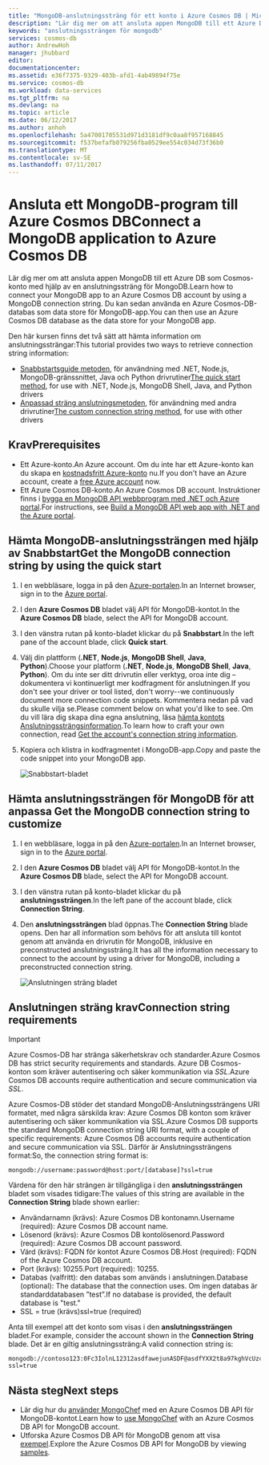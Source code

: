 ```yaml
---
title: "MongoDB-anslutningssträng för ett konto i Azure Cosmos DB | Microsoft Docs"
description: "Lär dig mer om att ansluta appen MongoDB till ett Azure DB som Cosmos-konto med hjälp av en anslutningssträng för MongoDB."
keywords: "anslutningssträngen för mongodb"
services: cosmos-db
author: AndrewHoh
manager: jhubbard
editor: 
documentationcenter: 
ms.assetid: e36f7375-9329-403b-afd1-4ab49894f75e
ms.service: cosmos-db
ms.workload: data-services
ms.tgt_pltfrm: na
ms.devlang: na
ms.topic: article
ms.date: 06/12/2017
ms.author: anhoh
ms.openlocfilehash: 5a47001705531d971d3181df9c0aa8f957168845
ms.sourcegitcommit: f537befafb079256fba0529ee554c034d73f36b0
ms.translationtype: MT
ms.contentlocale: sv-SE
ms.lasthandoff: 07/11/2017
---
```

# <a name="connect-a-mongodb-application-to-azure-cosmos-db"></a><span data-ttu-id="f079f-104">Ansluta ett MongoDB-program till Azure Cosmos DB</span><span class="sxs-lookup"><span data-stu-id="f079f-104">Connect a MongoDB application to Azure Cosmos DB</span></span>
<span data-ttu-id="f079f-105">Lär dig mer om att ansluta appen MongoDB till ett Azure DB som Cosmos-konto med hjälp av en anslutningssträng för MongoDB.</span><span class="sxs-lookup"><span data-stu-id="f079f-105">Learn how to connect your MongoDB app to an Azure Cosmos DB account by using a MongoDB connection string.</span></span> <span data-ttu-id="f079f-106">Du kan sedan använda en Azure Cosmos-DB-databas som data store för MongoDB-app.</span><span class="sxs-lookup"><span data-stu-id="f079f-106">You can then use an Azure Cosmos DB database as the data store for your MongoDB app.</span></span> 

<span data-ttu-id="f079f-107">Den här kursen finns det två sätt att hämta information om anslutningssträngar:</span><span class="sxs-lookup"><span data-stu-id="f079f-107">This tutorial provides two ways to retrieve connection string information:</span></span>

- <span data-ttu-id="f079f-108">[Snabbstartsguide metoden](#QuickstartConnection), för användning med .NET, Node.js, MongoDB-gränssnittet, Java och Python drivrutiner</span><span class="sxs-lookup"><span data-stu-id="f079f-108">[The quick start method](#QuickstartConnection), for use with .NET, Node.js, MongoDB Shell, Java, and Python drivers</span></span>
- <span data-ttu-id="f079f-109">[Anpassad sträng anslutningsmetoden](#GetCustomConnection), för användning med andra drivrutiner</span><span class="sxs-lookup"><span data-stu-id="f079f-109">[The custom connection string method](#GetCustomConnection), for use with other drivers</span></span>

## <a name="prerequisites"></a><span data-ttu-id="f079f-110">Krav</span><span class="sxs-lookup"><span data-stu-id="f079f-110">Prerequisites</span></span>

- <span data-ttu-id="f079f-111">Ett Azure-konto.</span><span class="sxs-lookup"><span data-stu-id="f079f-111">An Azure account.</span></span> <span data-ttu-id="f079f-112">Om du inte har ett Azure-konto kan du skapa en [kostnadsfritt Azure-konto](https://azure.microsoft.com/free/) nu.</span><span class="sxs-lookup"><span data-stu-id="f079f-112">If you don't have an Azure account, create a [free Azure account](https://azure.microsoft.com/free/) now.</span></span> 
- <span data-ttu-id="f079f-113">Ett Azure Cosmos DB-konto.</span><span class="sxs-lookup"><span data-stu-id="f079f-113">An Azure Cosmos DB account.</span></span> <span data-ttu-id="f079f-114">Instruktioner finns i [bygga en MongoDB API webbprogram med .NET och Azure portal](create-mongodb-dotnet.md).</span><span class="sxs-lookup"><span data-stu-id="f079f-114">For instructions, see [Build a MongoDB API web app with .NET and the Azure portal](create-mongodb-dotnet.md).</span></span>

## <span data-ttu-id="f079f-115"><a id="QuickstartConnection"></a>Hämta MongoDB-anslutningssträngen med hjälp av Snabbstart</span><span class="sxs-lookup"><span data-stu-id="f079f-115"><a id="QuickstartConnection"></a>Get the MongoDB connection string by using the quick start</span></span>
1. <span data-ttu-id="f079f-116">I en webbläsare, logga in på den [Azure-portalen](https://portal.azure.com).</span><span class="sxs-lookup"><span data-stu-id="f079f-116">In an Internet browser, sign in to the [Azure portal](https://portal.azure.com).</span></span>
2. <span data-ttu-id="f079f-117">I den **Azure Cosmos DB** bladet välj API för MongoDB-kontot.</span><span class="sxs-lookup"><span data-stu-id="f079f-117">In the **Azure Cosmos DB** blade, select the API for MongoDB account.</span></span> 
3. <span data-ttu-id="f079f-118">I den vänstra rutan på konto-bladet klickar du på **Snabbstart**.</span><span class="sxs-lookup"><span data-stu-id="f079f-118">In the left pane of the account blade, click **Quick start**.</span></span> 
4. <span data-ttu-id="f079f-119">Välj din plattform (**.NET**, **Node.js**, **MongoDB Shell**, **Java**, **Python**).</span><span class="sxs-lookup"><span data-stu-id="f079f-119">Choose your platform (**.NET**, **Node.js**, **MongoDB Shell**, **Java**, **Python**).</span></span> <span data-ttu-id="f079f-120">Om du inte ser ditt drivrutin eller verktyg, oroa inte dig – dokumentera vi kontinuerligt mer kodfragment för anslutningen.</span><span class="sxs-lookup"><span data-stu-id="f079f-120">If you don't see your driver or tool listed, don't worry--we continuously document more connection code snippets.</span></span> <span data-ttu-id="f079f-121">Kommentera nedan på vad du skulle vilja se.</span><span class="sxs-lookup"><span data-stu-id="f079f-121">Please comment below on what you'd like to see.</span></span> <span data-ttu-id="f079f-122">Om du vill lära dig skapa dina egna anslutning, läsa [hämta kontots Anslutningssträngsinformation](#GetCustomConnection).</span><span class="sxs-lookup"><span data-stu-id="f079f-122">To learn how to craft your own connection, read [Get the account's connection string information](#GetCustomConnection).</span></span>
5. <span data-ttu-id="f079f-123">Kopiera och klistra in kodfragmentet i MongoDB-app.</span><span class="sxs-lookup"><span data-stu-id="f079f-123">Copy and paste the code snippet into your MongoDB app.</span></span>

    ![Snabbstart-bladet](./media/connect-mongodb-account/QuickStartBlade.png)

## <span data-ttu-id="f079f-125"><a id="GetCustomConnection"></a>Hämta anslutningssträngen för MongoDB för att anpassa</span><span class="sxs-lookup"><span data-stu-id="f079f-125"><a id="GetCustomConnection"></a> Get the MongoDB connection string to customize</span></span>
1. <span data-ttu-id="f079f-126">I en webbläsare, logga in på den [Azure-portalen](https://portal.azure.com).</span><span class="sxs-lookup"><span data-stu-id="f079f-126">In an Internet browser, sign in to the [Azure portal](https://portal.azure.com).</span></span>
2. <span data-ttu-id="f079f-127">I den **Azure Cosmos DB** bladet välj API för MongoDB-kontot.</span><span class="sxs-lookup"><span data-stu-id="f079f-127">In the **Azure Cosmos DB** blade, select the API for MongoDB account.</span></span> 
3. <span data-ttu-id="f079f-128">I den vänstra rutan på konto-bladet klickar du på **anslutningssträngen**.</span><span class="sxs-lookup"><span data-stu-id="f079f-128">In the left pane of the account blade, click **Connection String**.</span></span> 
4. <span data-ttu-id="f079f-129">Den **anslutningssträngen** blad öppnas.</span><span class="sxs-lookup"><span data-stu-id="f079f-129">The **Connection String** blade opens.</span></span> <span data-ttu-id="f079f-130">Den har all information som behövs för att ansluta till kontot genom att använda en drivrutin för MongoDB, inklusive en preconstructed anslutningssträng.</span><span class="sxs-lookup"><span data-stu-id="f079f-130">It has all the information necessary to connect to the account by using a driver for MongoDB, including a preconstructed connection string.</span></span>

    ![Anslutningen sträng bladet](./media/connect-mongodb-account/ConnectionStringBlade.png)

## <a name="connection-string-requirements"></a><span data-ttu-id="f079f-132">Anslutningen sträng krav</span><span class="sxs-lookup"><span data-stu-id="f079f-132">Connection string requirements</span></span>
> [!Important]
> <span data-ttu-id="f079f-133">Azure Cosmos-DB har stränga säkerhetskrav och standarder.</span><span class="sxs-lookup"><span data-stu-id="f079f-133">Azure Cosmos DB has strict security requirements and standards.</span></span> <span data-ttu-id="f079f-134">Azure DB Cosmos-konton som kräver autentisering och säker kommunikation via *SSL*.</span><span class="sxs-lookup"><span data-stu-id="f079f-134">Azure Cosmos DB accounts require authentication and secure communication via *SSL*.</span></span> 
>
>

<span data-ttu-id="f079f-135">Azure Cosmos-DB stöder det standard MongoDB-Anslutningssträngens URI formatet, med några särskilda krav: Azure Cosmos DB konton som kräver autentisering och säker kommunikation via SSL.</span><span class="sxs-lookup"><span data-stu-id="f079f-135">Azure Cosmos DB supports the standard MongoDB connection string URI format, with a couple of specific requirements: Azure Cosmos DB accounts require authentication and secure communication via SSL.</span></span> <span data-ttu-id="f079f-136">Därför är Anslutningssträngens format:</span><span class="sxs-lookup"><span data-stu-id="f079f-136">So, the connection string format is:</span></span>

    mongodb://username:password@host:port/[database]?ssl=true

<span data-ttu-id="f079f-137">Värdena för den här strängen är tillgängliga i den **anslutningssträngen** bladet som visades tidigare:</span><span class="sxs-lookup"><span data-stu-id="f079f-137">The values of this string are available in the **Connection String** blade shown earlier:</span></span>

* <span data-ttu-id="f079f-138">Användarnamn (krävs): Azure Cosmos DB kontonamn.</span><span class="sxs-lookup"><span data-stu-id="f079f-138">Username (required): Azure Cosmos DB account name.</span></span>
* <span data-ttu-id="f079f-139">Lösenord (krävs): Azure Cosmos DB kontolösenord.</span><span class="sxs-lookup"><span data-stu-id="f079f-139">Password (required): Azure Cosmos DB account password.</span></span>
* <span data-ttu-id="f079f-140">Värd (krävs): FQDN för kontot Azure Cosmos DB.</span><span class="sxs-lookup"><span data-stu-id="f079f-140">Host (required): FQDN of the Azure Cosmos DB account.</span></span>
* <span data-ttu-id="f079f-141">Port (krävs): 10255.</span><span class="sxs-lookup"><span data-stu-id="f079f-141">Port (required): 10255.</span></span>
* <span data-ttu-id="f079f-142">Databas (valfritt): den databas som används i anslutningen.</span><span class="sxs-lookup"><span data-stu-id="f079f-142">Database (optional): The database that the connection uses.</span></span> <span data-ttu-id="f079f-143">Om ingen databas är standarddatabasen ”test”.</span><span class="sxs-lookup"><span data-stu-id="f079f-143">If no database is provided, the default database is "test."</span></span>
* <span data-ttu-id="f079f-144">SSL = true (krävs)</span><span class="sxs-lookup"><span data-stu-id="f079f-144">ssl=true (required)</span></span>

<span data-ttu-id="f079f-145">Anta till exempel att det konto som visas i den **anslutningssträngen** bladet.</span><span class="sxs-lookup"><span data-stu-id="f079f-145">For example, consider the account shown in the **Connection String** blade.</span></span> <span data-ttu-id="f079f-146">Det är en giltig anslutningssträng:</span><span class="sxs-lookup"><span data-stu-id="f079f-146">A valid connection string is:</span></span>

    mongodb://contoso123:0Fc3IolnL12312asdfawejunASDF@asdfYXX2t8a97kghVcUzcDv98hawelufhawefafnoQRGwNj2nMPL1Y9qsIr9Srdw==@anhohmongo.documents.azure.com:10255/mydatabase?ssl=true

## <a name="next-steps"></a><span data-ttu-id="f079f-147">Nästa steg</span><span class="sxs-lookup"><span data-stu-id="f079f-147">Next steps</span></span>
* <span data-ttu-id="f079f-148">Lär dig hur du [använder MongoChef](mongodb-mongochef.md) med en Azure Cosmos DB API för MongoDB-kontot.</span><span class="sxs-lookup"><span data-stu-id="f079f-148">Learn how to [use MongoChef](mongodb-mongochef.md) with an Azure Cosmos DB API for MongoDB account.</span></span>
* <span data-ttu-id="f079f-149">Utforska Azure Cosmos DB API för MongoDB genom att visa [exempel](mongodb-samples.md).</span><span class="sxs-lookup"><span data-stu-id="f079f-149">Explore the Azure Cosmos DB API for MongoDB by viewing [samples](mongodb-samples.md).</span></span>
